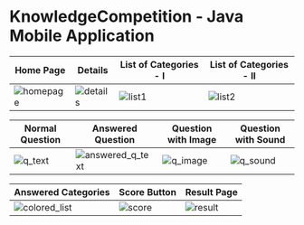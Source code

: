 # KnowledgeCompetition - Java Mobile Application

| **Home Page** | **Details** | **List of Categories - I** | **List of Categories - II** |
| --- | --- | --- | --- |
| ![homepage](https://github.com/sazgez/KnowledgeCompetition/assets/95165061/c1b0eb48-21cb-4103-b67d-4d97b1a989ae) | ![details](https://github.com/sazgez/KnowledgeCompetition/assets/95165061/6fc40a8b-3d84-47cd-8d0a-087247f8ec85) | ![list1](https://github.com/sazgez/KnowledgeCompetition/assets/95165061/048231a0-8410-438b-8cf0-24c6e257d6b4) | ![list2](https://github.com/sazgez/KnowledgeCompetition/assets/95165061/3b9eb4c2-19b0-42e9-b7b4-193831704267) |

| **Normal Question** | **Answered Question** | **Question with Image** | **Question with Sound** |
| --- | --- | --- | --- |
| ![q_text](https://github.com/sazgez/KnowledgeCompetition/assets/95165061/3dd110f3-c5da-4565-a82f-dde7489f38cf) | ![answered_q_text](https://github.com/sazgez/KnowledgeCompetition/assets/95165061/150b68dd-4b42-4e00-bfd9-e76088d5f75e) | ![q_image](https://github.com/sazgez/KnowledgeCompetition/assets/95165061/a8e08182-fbdc-4e43-a7c1-7a611f08b7c7) | ![q_sound](https://github.com/sazgez/KnowledgeCompetition/assets/95165061/08e70d33-f492-4ca2-8220-72ee6d126ef7) |

| **Answered Categories** | **Score Button** | **Result Page** |
| --- | --- | --- |
| ![colored_list](https://github.com/sazgez/KnowledgeCompetition/assets/95165061/ad684623-b1b1-4166-9f9a-db25c69d919e) | ![score](https://github.com/sazgez/KnowledgeCompetition/assets/95165061/3b6444f4-cc46-41d6-b5a5-d69fbf33476c) | ![result](https://github.com/sazgez/KnowledgeCompetition/assets/95165061/e8f50f03-2ef9-4bcc-bc71-f68ef4ff71a2) |
